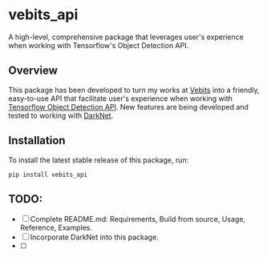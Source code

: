 # vebits_api
A high-level, comprehensive package that leverages user's experience when working with Tensorflow's Object Detection API.

## Overview
This package has been developed to turn my works at [Vebits](https://vebits.com/en) into a friendly, easy-to-use API that facilitate user's experience when working with [Tensorflow Object Detection API](https://github.com/tensorflow/models/tree/master/research/object_detection). New features are being developed and tested to working with [DarkNet](https://github.com/pjreddie/darknet).

## Installation
To install the latest stable release of this package, run:

`pip install vebits_api`

## TODO:
- [ ] Complete README.md: Requirements, Build from source, Usage, Reference, Examples.
- [ ] Incorporate DarkNet into this package.
- [ ] 
